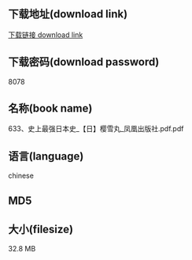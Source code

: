 ## 下载地址(download link)
[下载链接 download link](https://tutu365.netlify.app/?s=633%E3%80%81%E5%8F%B2%E4%B8%8A%E6%9C%80%E5%BC%BA%E6%97%A5%E6%9C%AC%E5%8F%B2_%E3%80%90%E6%97%A5%E3%80%91%E6%A8%B1%E9%9B%AA%E4%B8%B8_%E5%87%A4%E5%87%B0%E5%87%BA%E7%89%88%E7%A4%BE.pdf)

## 下载密码(download password)
8078

## 名称(book name)
633、史上最强日本史_【日】樱雪丸_凤凰出版社.pdf.pdf

## 语言(language)
chinese

## MD5


## 大小(filesize)
32.8 MB
